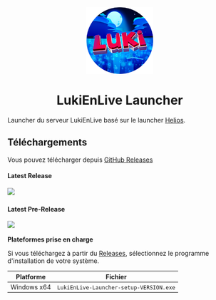 <p align="center"><img src="./app/assets/images/SealCircle.png" width="150px" height="150px" alt="aventium softworks"></p>

<h1 align="center">LukiEnLive Launcher</h1>


Launcher du serveur LukiEnLive basé sur le launcher [Helios](https://github.com/dscalzi/HeliosLauncher).

## Téléchargements

Vous pouvez télécharger depuis [GitHub Releases](https://github.com/luki-39/LukiEnLiveLauncher/releases)

#### Latest Release

[![](https://img.shields.io/github/release/luki-39/LukiEnLiveLauncher.svg?style=flat-square)](https://github.com/luki-39/LukiEnLiveLauncher/releases/latest)

#### Latest Pre-Release
[![](https://img.shields.io/github/release/luki-39/LukiEnLiveLauncher/all.svg?style=flat-square)](https://github.com/luki-39/LukiEnLiveLauncher/releases)

**Plateformes prise en charge**

Si vous téléchargez à partir du [Releases](https://github.com/luki-39/LukiEnLiveLauncher/releases), sélectionnez le programme d'installation de votre système.

| Platforme | Fichier |
| -------- | ---- |
| Windows x64 | `LukiEnLive-Launcher-setup-VERSION.exe` |
